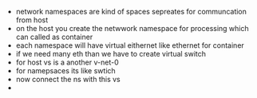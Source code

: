 

- network namespaces are kind of spaces sepreates for communcation from host
- on the host you create the netwwork namespace for processing which can called as container
- each namespace will have virtual eithernet like ethernet for container
- if we need many eth than we have to create virtual switch
- for host vs is a another v-net-0
- for namepsaces its like swtich
- now connect the ns with this vs
- 
